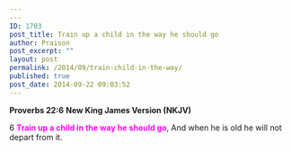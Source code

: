 ```yaml
---
---
ID: 1703
post_title: Train up a child in the way he should go
author: Praison
post_excerpt: ""
layout: post
permalink: /2014/09/train-child-in-the-way/
published: true
post_date: 2014-09-22 09:03:52
---
```

<strong>Proverbs 22:6</strong>
<strong> New King James Version (NKJV)</strong>

6 <span style="color: #ff00ff;"><strong>Train up a child in the way he should go</strong></span>,
And when he is old he will not depart from it.